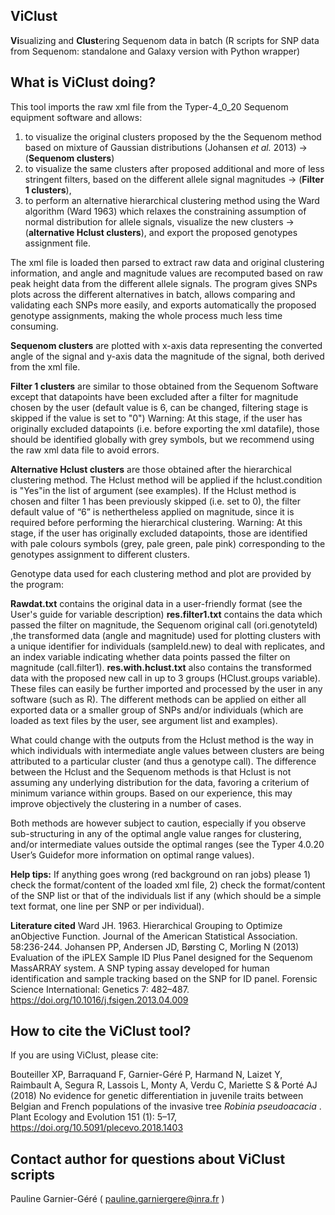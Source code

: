 ## ViClust
**Vi**sualizing and **Clust**ering Sequenom data in batch 
(R scripts for SNP data from Sequenom: standalone and Galaxy version with Python wrapper)

## What is ViClust doing?

This tool imports the raw xml file from the Typer-4_0_20 Sequenom equipment software and allows: 

1) to visualize the original clusters proposed by the the Sequenom method based on mixture of Gaussian distributions (Johansen *et al.* 2013) -> (**Sequenom clusters**)
2) to visualize the same clusters after proposed additional and more of less stringent filters, based on the different allele signal magnitudes -> (**Filter 1 clusters**),
3) to perform an alternative hierarchical clustering method using the Ward algorithm (Ward 1963) which relaxes the constraining assumption of normal distribution for allele signals, visualize the new clusters -> (**alternative Hclust clusters**), and export the proposed genotypes assignment file.

The xml file is loaded then parsed to extract raw data and original clustering information, and angle and magnitude values are recomputed based on raw peak height data from the different allele signals. The program gives SNPs plots across the different alternatives in batch, allows comparing and validating each SNPs more easily, and exports automatically the proposed genotype assignments, making the whole process much less time consuming.

**Sequenom clusters** are plotted with x-axis data representing the converted angle of the signal and y-axis data the magnitude of the signal, both derived from the xml file.

**Filter 1 clusters** are similar to those obtained from the Sequenom Software except that datapoints have been excluded after a filter for magnitude chosen by the user (default value is 6, can be changed, filtering stage is skipped if the value is set to "0")
Warning: At this stage, if the user has originally excluded datapoints (i.e. before exporting the xml datafile), those should be identified globally with grey symbols, but we recommend using the raw xml data file to avoid errors.

**Alternative Hclust clusters** are those obtained after the hierarchical clustering method. 
The Hclust method will be applied if the hclust.condition is "Yes"in the list of argument (see examples). If the Hclust method is chosen and filter 1 has been previously skipped (i.e. set to 0), the filter default value of “6” is nethertheless applied on magnitude, since it is required before performing the hierarchical clustering. 
Warning: At this stage, if the user has originally excluded datapoints, those are identified with pale colours symbols (grey, pale green, pale pink) corresponding to the genotypes assignment to different clusters.

Genotype data used for each clustering method and plot are provided by the program:

**Rawdat.txt** contains the original data in a user-friendly format (see the User's guide for variable description)
**res.filter1.txt** contains the data which passed the filter on magnitude, the Sequenom original call (ori.genotyteId) ,the transformed data (angle and magnitude) used for plotting clusters with a unique identifier for individuals (sampleId.new) to deal with replicates, and an index variable indicating whether data points passed the filter on magnitude (call.filter1).
**res.with.hclust.txt** also contains the transformed data with the proposed new call in up to 3 groups (HClust.groups variable).
These files can easily be further imported and processed by the user in any software (such as R).
The different methods can be applied on either all exported data or a smaller group of SNPs and/or individuals (which are loaded as text files by the user, see argument list and examples).

What could change with the outputs from the Hclust method is the way in which individuals with intermediate angle values between clusters are being attributed to a particular cluster (and thus a genotype call).
The difference between the Hclust and the Sequenom methods is that Hclust is not assuming any underlying distribution for the data, favoring a criterium of minimum variance within groups. Based on our experience, this may improve objectively the clustering in a number of cases.

Both methods are however subject to caution, especially if you observe sub-structuring in any of the optimal angle value ranges for clustering, and/or intermediate values outside the optimal ranges  (see the Typer 4.0.20 User’s Guidefor more information on optimal range values).

**Help tips:** If anything goes wrong (red background on ran jobs) please 1) check the format/content of the loaded xml file, 2) check the format/content of the SNP list or that of the individuals list if any (which should be a simple text format, one line per SNP or per individual).

**Literature cited** 
Ward JH. 1963. Hierarchical Grouping to Optimize anObjective Function. Journal of the American Statistical Association. 58:236-244.
Johansen PP, Andersen JD, Børsting C, Morling N (2013) Evaluation of the iPLEX Sample ID Plus Panel designed for the Sequenom MassARRAY system. A SNP typing assay developed for human identification and sample tracking based on the SNP for ID panel. Forensic Science International: Genetics 7: 482–487. https://doi.org/10.1016/j.fsigen.2013.04.009


## How to cite the ViClust tool?

If you are using ViClust, please cite:

Bouteiller XP, Barraquand F, Garnier-Géré P, Harmand N, Laizet Y, Raimbault A, Segura R, Lassois L,
Monty A, Verdu C, Mariette S & Porté AJ (2018) No evidence for genetic differentiation in juvenile traits between Belgian
and French populations of the invasive tree <i>Robinia pseudoacacia </i>. Plant Ecology and Evolution 151 (1): 5–17,
https://doi.org/10.5091/plecevo.2018.1403

## Contact author for questions about ViClust scripts
Pauline Garnier-Géré ( pauline.garniergere@inra.fr )
